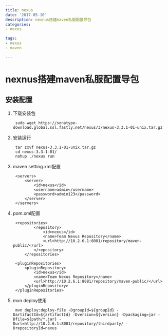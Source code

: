 ```yaml
---
title: nexus
date: '2017-05-10'
description: nexnus搭建maven私服配置导包
categories: 
- nexus

tags:
- nexus
- maven

---
```


# nexnus搭建maven私服配置导包

## 安装配置

1. 下载安装包

        sudo wget https://sonatype-download.global.ssl.fastly.net/nexus/3/nexus-3.3.1-01-unix.tar.gz

2. 安装运行

        tar zxvf nexus-3.3.1-01-unix.tar.gz 
        cd nexus-3.3.1-01/      
        nohup ./nexus run
    
3. maven setting.xml配置
    
        <servers>
            <server>  
                <id>nexus</id>  
                <username>admin</username>  
                <password>admin123</password>  
            </server>  
        </servers>

4. pom.xml配置

        <repositories>
                <repository>
                    <id>nexus</id>
                    <name>Team Nexus Repository</name>
                    <url>http://10.2.6.1:8081/repository/maven-public/</url>
                </repository>
            </repositories>

        <pluginRepositories>
            <pluginRepository>
                <id>nexus</id>
                <name>Team Nexus Repository</name>
                <url>http://10.2.6.1:8081/repository/maven-public/</url>
            </pluginRepository>
        </pluginRepositories>
        
5. mvn deploy使用

        mvn deploy:deploy-file -DgroupId=${groupId} -DartifactId=${artifactId} -Dversion=${version} -Dpackaging=jar -Dfile=${path/*.jar} -Durl=http://10.2.6.1:8081/repository/thirdparty/ -DrepositoryId=nexus 
        
